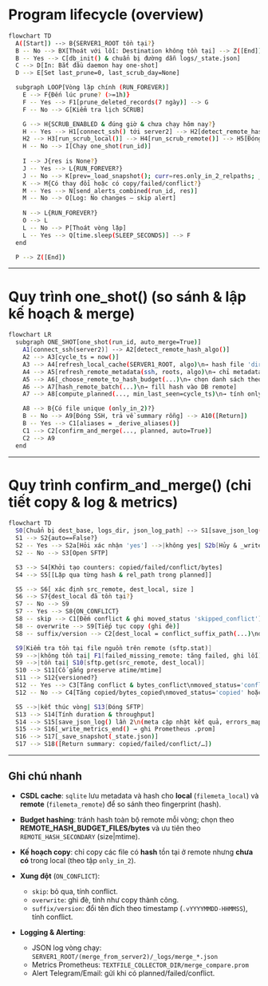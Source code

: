 # Program lifecycle (overview)

```bash
flowchart TD
  A([Start]) --> B{SERVER1_ROOT tồn tại?}
  B -- No --> BX[Thoát với lỗi: Destination không tồn tại] --> Z([End])
  B -- Yes --> C[db_init() & chuẩn bị đường dẫn logs/_state.json]
  C --> D[In: Bắt đầu daemon hay one-shot]
  D --> E[Set last_prune=0, last_scrub_day=None]

  subgraph LOOP[Vòng lặp chính (RUN_FOREVER)]
    E --> F{Đến lúc prune? (>=1h)}
    F -- Yes --> F1[prune_deleted_records(7 ngày)] --> G
    F -- No --> G[Kiểm tra lịch SCRUB]

    G --> H{SCRUB_ENABLED & đúng giờ & chưa chạy hôm nay?}
    H -- Yes --> H1[connect_ssh() tới server2] --> H2[detect_remote_hash_algo()]
    H2 --> H3[run_scrub_local()] --> H4[run_scrub_remote()] --> H5[Đóng SSH] --> I
    H -- No --> I[Chạy one_shot(run_id)]
    
    I --> J{res is None?}
    J -- Yes --> L{RUN_FOREVER?}
    J -- No --> K[prev=_load_snapshot(); curr=res.only_in_2_relpaths; _save_snapshot(curr)]
    K --> M{Có thay đổi hoặc có copy/failed/conflict?}
    M -- Yes --> N[send_alerts_combined(run_id, res)]
    M -- No --> O[Log: No changes — skip alert]
    
    N --> L{RUN_FOREVER?}
    O --> L
    L -- No --> P[Thoát vòng lặp]
    L -- Yes --> Q[time.sleep(SLEEP_SECONDS)] --> F
  end

  P --> Z([End])
```

---

# Quy trình one\_shot() (so sánh & lập kế hoạch & merge)

```bash
flowchart LR
  subgraph ONE_SHOT[one_shot(run_id, auto_merge=True)]
    A1[connect_ssh(server2)] --> A2[detect_remote_hash_algo()]
    A2 --> A3[cycle_ts = now()]
    A3 --> A4[refresh_local_cache(SERVER1_ROOT, algo)\n→ hash file 'dirty' & cập nhật DB local]
    A4 --> A5[refresh_remote_metadata(ssh, roots, algo)\n→ chỉ metadata vào DB remote]
    A5 --> A6[_choose_remote_to_hash_budget(...)\n→ chọn danh sách theo budget]
    A6 --> A7[hash_remote_batch(...)\n→ fill hash vào DB remote]
    A7 --> A8[compute_planned(..., min_last_seen=cycle_ts)\n→ tính only_in_2 + planned_stats]

    A8 --> B{Có file unique (only_in_2)?}
    B -- No --> A9[Đóng SSH, trả về summary rỗng] --> A10([Return])
    B -- Yes --> C1[aliases = _derive_aliases()]
    C1 --> C2[confirm_and_merge(..., planned, auto=True)]
    C2 --> A9
  end
```

---

# Quy trình confirm\_and\_merge() (chi tiết copy & log & metrics)

```bash
flowchart TD
  S0[Chuẩn bị dest_base, logs_dir, json_log_path] --> S1[save_json_log() lần 1\n(meta: planned, FS usage…)]
  S1 --> S2{auto==False?}
  S2 -- Yes --> S2a[Hỏi xác nhận 'yes'] -->|không yes| S2b[Hủy & _write_metrics_end() & Return]
  S2 -- No --> S3[Open SFTP]

  S3 --> S4[Khởi tạo counters: copied/failed/conflict/bytes]
  S4 --> S5[[Lặp qua từng hash & rel_path trong planned]]

  S5 --> S6[ xác định src_remote, dest_local, size ]
  S6 --> S7{dest_local đã tồn tại?}
  S7 -- No --> S9
  S7 -- Yes --> S8{ON_CONFLICT}
  S8 -- skip --> C1[Đếm conflict & ghi moved_status 'skipped_conflict'] --> S5
  S8 -- overwrite --> S9[Tiếp tục copy (ghi đè)]
  S8 -- suffix/version --> C2[dest_local = conflict_suffix_path(...)\nđặt cờ versioned=True] --> S9

  S9[Kiểm tra tồn tại file nguồn trên remote (sftp.stat)]
  S9 -->|không tồn tại| F1[failed_missing_remote: tăng failed, ghi lỗi] --> S5
  S9 -->|tồn tại| S10[sftp.get(src_remote, dest_local)]
  S10 --> S11[Cố gắng preserve atime/mtime]
  S11 --> S12{versioned?}
  S12 -- Yes --> C3[Tăng conflict & bytes_conflict\nmoved_status='conflict_versioned'] --> S5
  S12 -- No --> C4[Tăng copied/bytes_copied\nmoved_status='copied' hoặc 'copied_overwrite'] --> S5

  S5 -->|kết thúc vòng| S13[Đóng SFTP]
  S13 --> S14[Tính duration & throughput]
  S14 --> S15[save_json_log() lần 2\n(meta cập nhật kết quả, errors_map)]
  S15 --> S16[_write_metrics_end() → ghi Prometheus .prom]
  S16 --> S17[_save_snapshot(_state.json)]
  S17 --> S18([Return summary: copied/failed/conflict/…])
```

---

## Ghi chú nhanh

* **CSDL cache**: `sqlite` lưu metadata và hash cho **local** (`filemeta_local`) và **remote** (`filemeta_remote`) để so sánh theo fingerprint (hash).
* **Budget hashing**: tránh hash toàn bộ remote mỗi vòng; chọn theo **REMOTE\_HASH\_BUDGET\_FILES/bytes** và ưu tiên theo `REMOTE_HASH_SECONDARY` (size|mtime).
* **Kế hoạch copy**: chỉ copy các file có **hash** tồn tại ở remote nhưng **chưa có** trong local (theo tập `only_in_2`).
* **Xung đột** (`ON_CONFLICT`):

  * `skip`: bỏ qua, tính conflict.
  * `overwrite`: ghi đè, tính như copy thành công.
  * `suffix/version`: đổi tên đích theo timestamp (`.vYYYYMMDD-HHMMSS`), tính conflict.
* **Logging & Alerting**:

  * JSON log vòng chạy: `SERVER1_ROOT/(merge_from_server2)/_logs/merge_*.json`
  * Metrics Prometheus: `TEXTFILE_COLLECTOR_DIR/merge_compare.prom`
  * Alert Telegram/Email: gửi khi có planned/failed/conflict.
